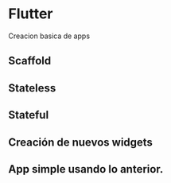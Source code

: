 # Flutter
Creacion basica de apps

## Scaffold
## Stateless
## Stateful
## Creación de nuevos widgets 
## App simple usando lo anterior.
